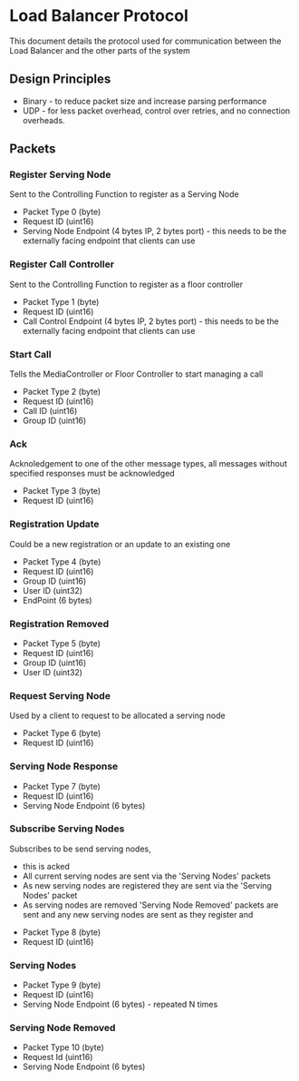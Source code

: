 # Load Balancer Protocol
This document details the protocol used for communication between the Load Balancer and the other parts of the system

## Design Principles
* Binary - to reduce packet size and increase parsing performance
* UDP - for less packet overhead, control over retries, and no connection overheads.

## Packets

### Register Serving Node
Sent to the Controlling Function to register as a Serving Node
* Packet Type 0 (byte)
* Request ID (uint16)
* Serving Node Endpoint (4 bytes IP, 2 bytes port) - this needs to be the externally facing endpoint that clients can use

### Register Call Controller
Sent to the Controlling Function to register as a floor controller
* Packet Type 1 (byte)
* Request ID (uint16)
* Call Control Endpoint (4 bytes IP, 2 bytes port) - this needs to be the externally facing endpoint that clients can use

### Start Call
Tells the MediaController or Floor Controller to start managing a call
* Packet Type 2 (byte)
* Request ID (uint16)
* Call ID (uint16)
* Group ID (uint16)

### Ack
Acknoledgement to one of the other message types, all messages without specified responses must be acknowledged
* Packet Type 3 (byte)
* Request ID (uint16)

### Registration Update
Could be a new registration or an update to an existing one
* Packet Type 4 (byte)
* Request ID (uint16)
* Group ID (uint16)
* User ID (uint32)
* EndPoint (6 bytes)

### Registration Removed
* Packet Type 5 (byte)
* Request ID (uint16)
* Group ID (uint16)
* User ID (uint32)

### Request Serving Node
Used by a client to request to be allocated a serving node
* Packet Type 6 (byte)
* Request ID (uint16)

### Serving Node Response
* Packet Type 7 (byte)
* Request ID (uint16)
* Serving Node Endpoint (6 bytes)

### Subscribe Serving Nodes
Subscribes to be send serving nodes, 
- this is acked
- All current serving nodes are sent via the 'Serving Nodes' packets
- As new serving nodes are registered they are sent via the 'Serving Nodes' packet
- As serving nodes are removed 'Serving Node Removed' packets are sent
and any new serving nodes are sent as they register and 
* Packet Type 8 (byte)
* Request ID (uint16)

### Serving Nodes
* Packet Type 9 (byte)
* Request ID (uint16)
* Serving Node Endpoint (6 bytes) - repeated N times

### Serving Node Removed
* Packet Type 10 (byte)
* Request Id (uint16)
* Serving Node Endpoint (6 bytes)



